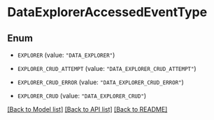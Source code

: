 # DataExplorerAccessedEventType

## Enum


* `EXPLORER` (value: `"DATA_EXPLORER"`)

* `EXPLORER_CRUD_ATTEMPT` (value: `"DATA_EXPLORER_CRUD_ATTEMPT"`)

* `EXPLORER_CRUD_ERROR` (value: `"DATA_EXPLORER_CRUD_ERROR"`)

* `EXPLORER_CRUD` (value: `"DATA_EXPLORER_CRUD"`)


[[Back to Model list]](../README.md#documentation-for-models) [[Back to API list]](../README.md#documentation-for-api-endpoints) [[Back to README]](../README.md)


